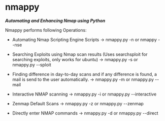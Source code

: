 # nmappy
***Automating and Enhancing Nmap using Python***

Nmappy performs following Operations:

* Automating Nmap Scripting Engine Scripts -> nmappy.py -n or nmappy --nse

* Searching Exploits using Nmap scan results (Uses searchsploit for searching exploits, only works for ubuntu) -> nmappy.py -s or nmappy.py --sploit

* Finding difference in day-to-day scans and if any difference is found, a mail is send to the user automatically. -> nmappy.py -m or nmappy.py --mail

* Interactive NMAP scanning -> nmappy.py -i or nmappy.py --interactive

* Zenmap Default Scans -> nmappy.py -z or nmappy.py --zenmap

* Directly enter NMAP commands -> nmappy.py -d or nmappy.py --direct

